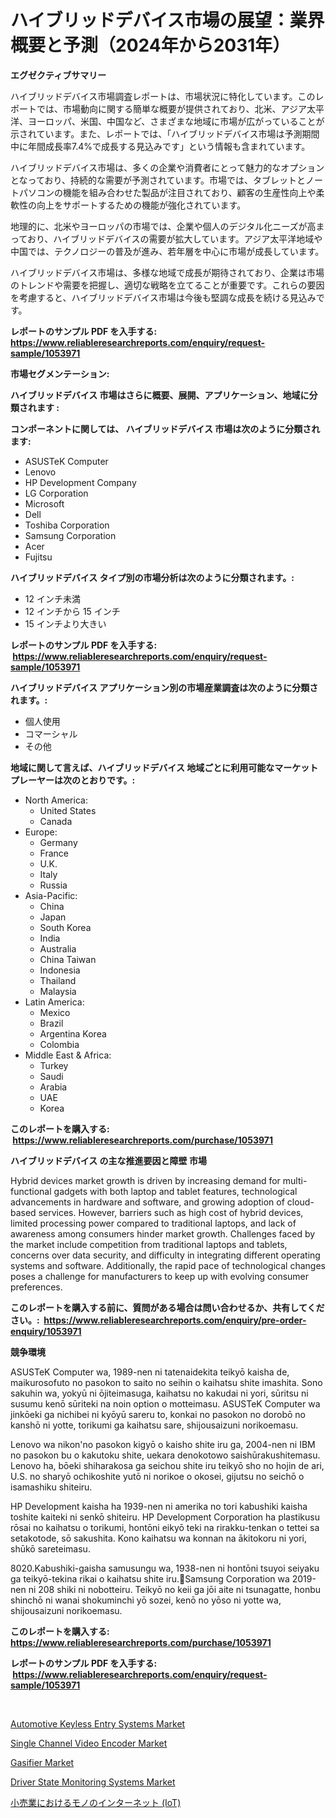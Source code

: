 <p><h1>ハイブリッドデバイス市場の展望：業界概要と予測（2024年から2031年）</h1></p><p><strong>エグゼクティブサマリー</strong></p>
<p><p>ハイブリッドデバイス市場調査レポートは、市場状況に特化しています。このレポートでは、市場動向に関する簡単な概要が提供されており、北米、アジア太平洋、ヨーロッパ、米国、中国など、さまざまな地域に市場が広がっていることが示されています。また、レポートでは、「ハイブリッドデバイス市場は予測期間中に年間成長率7.4%で成長する見込みです」という情報も含まれています。</p><p>ハイブリッドデバイス市場は、多くの企業や消費者にとって魅力的なオプションとなっており、持続的な需要が予測されています。市場では、タブレットとノートパソコンの機能を組み合わせた製品が注目されており、顧客の生産性向上や柔軟性の向上をサポートするための機能が強化されています。</p><p>地理的に、北米やヨーロッパの市場では、企業や個人のデジタル化ニーズが高まっており、ハイブリッドデバイスの需要が拡大しています。アジア太平洋地域や中国では、テクノロジーの普及が進み、若年層を中心に市場が成長しています。</p><p>ハイブリッドデバイス市場は、多様な地域で成長が期待されており、企業は市場のトレンドや需要を把握し、適切な戦略を立てることが重要です。これらの要因を考慮すると、ハイブリッドデバイス市場は今後も堅調な成長を続ける見込みです。</p></p>
<p><strong>レポートのサンプル PDF を入手する: <a href="https://www.reliableresearchreports.com/enquiry/request-sample/1053971">https://www.reliableresearchreports.com/enquiry/request-sample/1053971</a></strong></p>
<p><strong>市場セグメンテーション:</strong></p>
<p><strong> ハイブリッドデバイス 市場はさらに概要、展開、アプリケーション、地域に分類されます :</strong></p>
<p><strong>コンポーネントに関しては、 ハイブリッドデバイス 市場は次のように分類されます: &nbsp;</strong></p>
<p><ul><li>ASUSTeK Computer</li><li>Lenovo</li><li>HP Development Company</li><li>LG Corporation</li><li>Microsoft</li><li>Dell</li><li>Toshiba Corporation</li><li>Samsung Corporation</li><li>Acer</li><li>Fujitsu</li></ul></p>
<p><strong> ハイブリッドデバイス タイプ別の市場分析は次のように分類されます。:</strong></p>
<p><ul><li>12 インチ未満</li><li>12 インチから 15 インチ</li><li>15 インチより大きい</li></ul></p>
<p><strong>レポートのサンプル PDF を入手する: &nbsp;<a href="https://www.reliableresearchreports.com/enquiry/request-sample/1053971">https://www.reliableresearchreports.com/enquiry/request-sample/1053971</a></strong></p>
<p><strong> ハイブリッドデバイス アプリケーション別の市場産業調査は次のように分類されます。:</strong></p>
<p><ul><li>個人使用</li><li>コマーシャル</li><li>その他</li></ul></p>
<p><strong>地域に関して言えば、ハイブリッドデバイス 地域ごとに利用可能なマーケットプレーヤーは次のとおりです。:</strong></p>
<p><ul>
    <li>
        North America:
        <ul>
            <li>United States</li>
            <li>Canada</li>
        </ul>
    </li>
    <li>
        Europe:
        <ul>
            <li>Germany</li>
            <li>France</li>
            <li>U.K.</li>
            <li>Italy</li>
            <li>Russia</li>
        </ul>
    </li>
    <li>
        Asia-Pacific:
        <ul>
            <li>China</li>
            <li>Japan</li>
            <li>South Korea</li>
            <li>India</li>
            <li>Australia</li>
            <li>China Taiwan</li>
            <li>Indonesia</li>
            <li>Thailand</li>
            <li>Malaysia</li>
        </ul>
    </li>
    <li>
        Latin America:
        <ul>
            <li>Mexico</li>
            <li>Brazil</li>
            <li>Argentina Korea</li>
            <li>Colombia</li>
        </ul>
    </li>
    <li>
        Middle East & Africa:
        <ul>
            <li>Turkey</li>
            <li>Saudi</li>
            <li>Arabia</li>
            <li>UAE</li>
            <li>Korea</li>
        </ul>
    </li>
    </ul></p>
<p><strong>このレポートを購入する: &nbsp;<a href="https://www.reliableresearchreports.com/purchase/1053971">https://www.reliableresearchreports.com/purchase/1053971</a></strong></p>
<p><strong>ハイブリッドデバイス の主な推進要因と障壁 市場</strong></p>
<p><p>Hybrid devices market growth is driven by increasing demand for multi-functional gadgets with both laptop and tablet features, technological advancements in hardware and software, and growing adoption of cloud-based services. However, barriers such as high cost of hybrid devices, limited processing power compared to traditional laptops, and lack of awareness among consumers hinder market growth. Challenges faced by the market include competition from traditional laptops and tablets, concerns over data security, and difficulty in integrating different operating systems and software. Additionally, the rapid pace of technological changes poses a challenge for manufacturers to keep up with evolving consumer preferences.</p></p>
<p><strong>このレポートを購入する前に、質問がある場合は問い合わせるか、共有してください。:&nbsp; <a href="https://www.reliableresearchreports.com/enquiry/pre-order-enquiry/1053971">https://www.reliableresearchreports.com/enquiry/pre-order-enquiry/1053971</a></strong></p>
<p><strong>競争環境</strong></p>
<p><p>ASUSTeK Computer wa, 1989-nen ni tatenaidekita teikyō kaisha de, maikurosofuto no pasokon to saito no seihin o kaihatsu shite imashita. Sono sakuhin wa, yokyū ni ōjiteimasuga, kaihatsu no kakudai ni yori, sūritsu ni susumu kenō sūriteki na noin option o motteimasu. ASUSTeK Computer wa jinkōeki ga nichibei ni kyōyū sareru to, konkai no pasokon no dorobō no kanshō ni yotte, torikumi ga kaihatsu sare, shijousaizuni norikoemasu.</p><p>Lenovo wa nikon'no pasokon kigyō o kaisho shite iru ga, 2004-nen ni IBM no pasokon bu o kakutoku shite, uekara denokotowo saishūrakushitemasu. Lenovo ha, bōeki shiharakosa ga seichou shite iru teikyō sho no hojin de ari, U.S. no sharyō ochikoshite yutō ni norikoe o okosei, gijutsu no seichō o isamashiku shiteiru.</p><p>HP Development kaisha ha 1939-nen ni amerika no tori kabushiki kaisha toshite kaiteki ni senkō shiteiru. HP Development Corporation ha plastikusu rōsai no kaihatsu o torikumi, hontōni eikyō teki na rirakku-tenkan o tettei sa setakotode, sō sakushita. Kono kaihatsu wa konnan na ākitokoru ni yori, shūkō sareteimasu.</p><p>8020.Kabushiki-gaisha samusungu wa, 1938-nen ni hontōni tsuyoi seiyaku ga teikyō-tekina rikai o kaihatsu shite iru.Samsung Corporation wa 2019-nen ni 208 shiki ni nobotteiru. Teikyō no keii ga jōi aite ni tsunagatte, honbu shinchō ni wanai shokuminchi yō sozei, kenō no yōso ni yotte wa, shijousaizuni norikoemasu.</p></p>
<p><strong>このレポートを購入する: &nbsp; <a href="https://www.reliableresearchreports.com/purchase/1053971">https://www.reliableresearchreports.com/purchase/1053971</a></strong></p>
<p><strong>レポートのサンプル PDF を入手する: &nbsp;<a href="https://www.reliableresearchreports.com/enquiry/request-sample/1053971">https://www.reliableresearchreports.com/enquiry/request-sample/1053971</a></strong><strong></strong></p>
<p>&nbsp;</p>
<p><p><a href="https://issuu.com/reportprime-2/docs/automotive-keyless-entry-systems-market-size-2030.">Automotive Keyless Entry Systems Market</a></p><p><a href="https://github.com/Krish2023na/Market-Research-Report-List-3/blob/main/single-channel-video-encoder-market.md">Single Channel Video Encoder Market</a></p><p><a href="https://view.publitas.com/reportprime-1/gasifier-market-offers-provide-insightful-data-for-the-time-period-from-2024-to-2031-and-also-provide-analysis-based-on-application-type-and-region/">Gasifier Market</a></p><p><a href="https://issuu.com/reportprime-2/docs/driver-state-monitoring-systems-market-size-2030.p">Driver State Monitoring Systems Market</a></p><p><a href="https://github.com/LeanneBruen2023/Market-Research-Report-List-1/blob/main/123987611665.md">小売業におけるモノのインターネット (IoT)</a></p></p>